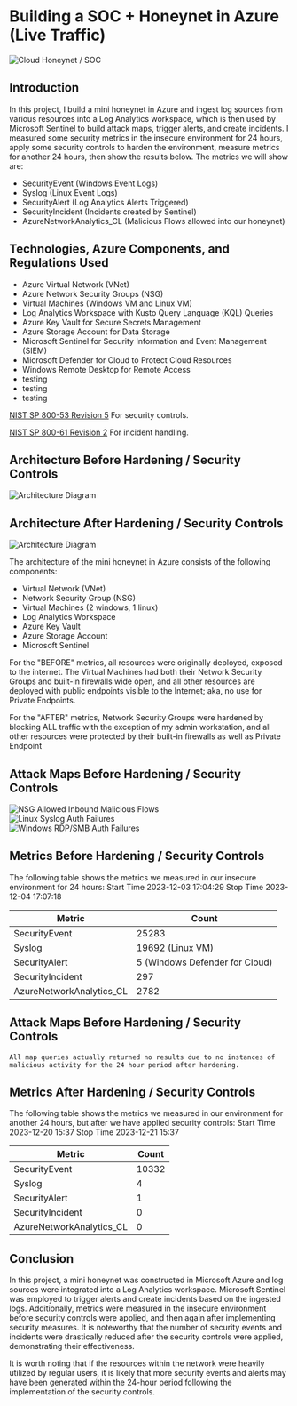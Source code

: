 # Building a SOC + Honeynet in Azure (Live Traffic)
![Cloud Honeynet / SOC](https://i.ibb.co/LvMfGqw/MINI-SOC.jpg)

## Introduction

In this project, I build a mini honeynet in Azure and ingest log sources from various resources into a Log Analytics workspace, which is then used by Microsoft Sentinel to build attack maps, trigger alerts, and create incidents. I measured some security metrics in the insecure environment for 24 hours, apply some security controls to harden the environment, measure metrics for another 24 hours, then show the results below. The metrics we will show are:

- SecurityEvent (Windows Event Logs)
- Syslog (Linux Event Logs)
- SecurityAlert (Log Analytics Alerts Triggered)
- SecurityIncident (Incidents created by Sentinel)
- AzureNetworkAnalytics_CL (Malicious Flows allowed into our honeynet)



## Technologies, Azure Components, and Regulations Used

-	Azure Virtual Network (VNet)
-	Azure Network Security Groups (NSG)
-	Virtual Machines (Windows VM and Linux VM)
-	Log Analytics Workspace with Kusto Query Language (KQL) Queries
-	Azure Key Vault for Secure Secrets Management
-	Azure Storage Account for Data Storage
-	Microsoft Sentinel for Security Information and Event Management (SIEM)
-	Microsoft Defender for Cloud to Protect Cloud Resources
-	Windows Remote Desktop for Remote Access
-	testing
-	testing
-	testing

[NIST SP 800-53 Revision 5](https://csrc.nist.gov/pubs/sp/800/53/r5/upd1/final) For security controls.

[NIST SP 800-61 Revision 2](https://www.nist.gov/privacy-framework/nist-sp-800-61) For incident handling.




## Architecture Before Hardening / Security Controls
![Architecture Diagram](https://i.ibb.co/nMvPxmV/Architecture-Before-Hardening-Security-Controls.jpg)

## Architecture After Hardening / Security Controls
![Architecture Diagram](https://i.ibb.co/F5qpGJ0/Architecture-After-Hardening-Security-Controls.jpg)

The architecture of the mini honeynet in Azure consists of the following components:

- Virtual Network (VNet)
- Network Security Group (NSG)
- Virtual Machines (2 windows, 1 linux)
- Log Analytics Workspace
- Azure Key Vault
- Azure Storage Account
- Microsoft Sentinel

For the "BEFORE" metrics, all resources were originally deployed, exposed to the internet. The Virtual Machines had both their Network Security Groups and built-in firewalls wide open, and all other resources are deployed with public endpoints visible to the Internet; aka, no use for Private Endpoints.

For the "AFTER" metrics, Network Security Groups were hardened by blocking ALL traffic with the exception of my admin workstation, and all other resources were protected by their built-in firewalls as well as Private Endpoint

## Attack Maps Before Hardening / Security Controls
![NSG Allowed Inbound Malicious Flows](https://i.imgur.com/1qvswSX.png)<br>
![Linux Syslog Auth Failures](https://i.imgur.com/G1YgZt6.png)<br>
![Windows RDP/SMB Auth Failures](https://i.imgur.com/ESr9Dlv.png)<br>

## Metrics Before Hardening / Security Controls

The following table shows the metrics we measured in our insecure environment for 24 hours:
Start Time 2023-12-03 17:04:29
Stop Time 2023-12-04 17:07:18

| Metric                   | Count
| ------------------------ | -----
| SecurityEvent            | 25283
| Syslog                   | 19692 (Linux VM)
| SecurityAlert            | 5 (Windows Defender for Cloud)
| SecurityIncident         | 297
| AzureNetworkAnalytics_CL | 2782

## Attack Maps Before Hardening / Security Controls

```All map queries actually returned no results due to no instances of malicious activity for the 24 hour period after hardening.```

## Metrics After Hardening / Security Controls

The following table shows the metrics we measured in our environment for another 24 hours, but after we have applied security controls:
Start Time 2023-12-20 15:37
Stop Time	2023-12-21 15:37

| Metric                   | Count
| ------------------------ | -----
| SecurityEvent            | 10332
| Syslog                   | 4
| SecurityAlert            | 1
| SecurityIncident         | 0
| AzureNetworkAnalytics_CL | 0

## Conclusion

In this project, a mini honeynet was constructed in Microsoft Azure and log sources were integrated into a Log Analytics workspace. Microsoft Sentinel was employed to trigger alerts and create incidents based on the ingested logs. Additionally, metrics were measured in the insecure environment before security controls were applied, and then again after implementing security measures. It is noteworthy that the number of security events and incidents were drastically reduced after the security controls were applied, demonstrating their effectiveness.

It is worth noting that if the resources within the network were heavily utilized by regular users, it is likely that more security events and alerts may have been generated within the 24-hour period following the implementation of the security controls.
